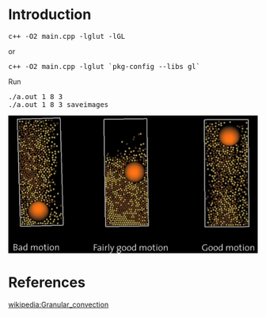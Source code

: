 <h1>Introduction</h1>

<pre>
c++ -O2 main.cpp -lglut -lGL
</pre>

or
<pre>
c++ -O2 main.cpp -lglut `pkg-config --libs gl`
</pre>

Run
<pre>
./a.out 1 8 3
./a.out 1 8 3 saveimages
</pre>

<p align="center"><img src="img/cover.png"/></p>

<h1>References</h1>

<a href="https://en.wikipedia.org/wiki/Granular_convection">wikipedia:Granular_convection</a>
